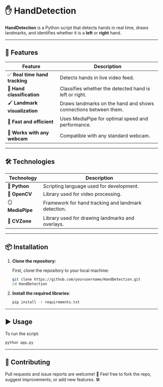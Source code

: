 # ✋ HandDetection

**HandDetection** is a Python script that detects hands in real time, draws landmarks, and identifies whether it is a **left** or **right** hand.

---

## 🎯 Features

| Feature                               | Description                                                     |
| ------------------------------------- | --------------------------------------------------------------- |
| ✅ **Real time hand tracking**         | Detects hands in live video feed.                               |
| 🧠 **Hand classification**             | Classifies whether the detected hand is left or right.          |
| 🖌️ **Landmark visualization**        | Draws landmarks on the hand and shows connections between them. |
| 🚀 **Fast and efficient**             | Uses MediaPipe for optimal speed and performance.               |
| 🎥 **Works with any webcam**          | Compatible with any standard webcam.                            |

---

## 🛠️ Technologies

| Technology       | Description                                         |
| ---------------- | --------------------------------------------------- |
| 🐍 **Python**    | Scripting language used for development.            |
| 🧰 **OpenCV**    | Library used for video processing.                  |
| 🪞 **MediaPipe** | Framework for hand tracking and landmark detection. |
| 🧩 **CVZone**    | Library used for drawing landmarks and overlays.    |

---

## 📦 Installation

1. **Clone the repository:**

   First, clone the repository to your local machine:

   ```bash
   git clone https://github.com/yourusername/HandDetection.git
   cd HandDetection
   ```

2. **Install the required libraries**:

   ```bash
   pip install -r requirements.txt
   ```

---

## ▶️ Usage

To run the script:

```bash
python app.py
```

---

## 🤝 Contributing

Pull requests and issue reports are welcome! 💬
Feel free to fork the repo, suggest improvements, or add new features. 🛠️

